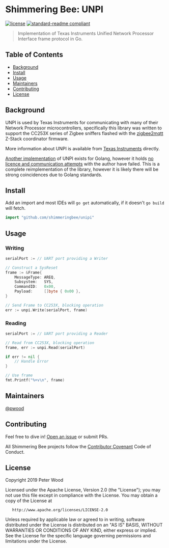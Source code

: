 # Shimmering Bee: UNPI

[![license](https://img.shields.io/github/license/shimmeringbee/unpi.svg)](https://github.com/shimmeringbee/unpi/blob/master/LICENSE)
[![standard-readme compliant](https://img.shields.io/badge/standard--readme-OK-green.svg)](https://github.com/RichardLitt/standard-readme)

> Implementation of Texas Instruments Unified Network Processor Interface frame protocol in Go.

## Table of Contents

- [Background](#background)
- [Install](#install)
- [Usage](#usage)
- [Maintainers](#maintainers)
- [Contributing](#contributing)
- [License](#license)

## Background

UNPI is used by Texas Instruments for communicating with many of their Network Processor microcontrollers, specifically
this library was written to support the CC253X series of Zigbee sniffers flashed with the 
[zigbee2mqtt](https://www.zigbee2mqtt.io/getting_started/flashing_the_cc2531.html) Z-Stack coordinator firmware.

More information about UNPI is available from [Texas Instruments](http://processors.wiki.ti.com/index.php/Unified_Network_Processor_Interface) directly.

[Another implementation](https://github.com/dyrkin/unp-go/) of UNPI exists for Golang, however it holds [no licence and 
communication attempts](https://github.com/dyrkin/zigbee-steward/issues/1) with the author have failed. This is a
complete reimplementation of the library, however it is likely there will be strong coincidences due to Golang standards.

## Install

Add an import and most IDEs will `go get` automatically, if it doesn't `go build` will fetch.

```go
import "github.com/shimmeringbee/unipi"
```

## Usage

### Writing

```go
serialPort := // UART port providing a Writer

// Construct a SysReset
frame := &Frame{
    MessageType: AREQ,
    Subsystem:   SYS,
    CommandID:   0x00,
    Payload:     []byte { 0x00 },
}

// Send Frame to CC253X, blocking operation
err := unpi.Write(serialPort, frame)
```

### Reading

```go
serialPort := // UART port providing a Reader

// Read from CC253X, blocking operation
frame, err := unpi.Read(serialPort)

if err != nil {
    // Handle Error
}

// Use frame
fmt.Printf("%+v\n", frame)
```

## Maintainers

[@pwood](https://github.com/pwood)

## Contributing

Feel free to dive in! [Open an issue](https://github.com/shimmeringbee/unipi/issues/new) or submit PRs.

All Shimmering Bee projects follow the [Contributor Covenant](http://contributor-covenant.org/version/1/3/0/) Code of Conduct.

## License

   Copyright 2019 Peter Wood

   Licensed under the Apache License, Version 2.0 (the "License");
   you may not use this file except in compliance with the License.
   You may obtain a copy of the License at

       http://www.apache.org/licenses/LICENSE-2.0

   Unless required by applicable law or agreed to in writing, software
   distributed under the License is distributed on an "AS IS" BASIS,
   WITHOUT WARRANTIES OR CONDITIONS OF ANY KIND, either express or implied.
   See the License for the specific language governing permissions and
   limitations under the License.